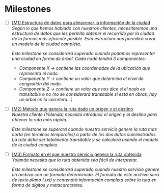 
# Milestones  
- [ ] [[M1] Estructura de datos para almacenar la información de la ciudad](https://github.com/pedromarting3/OnTime/milestone/1)  
    _Según lo que hemos hablado con nuestros clientes, necesitaremos una estructura de datos que les permita obtener el recorrido por la ciudad de la formas más eficiente posible. Esta estructura nos permitirá crear un modelo de la ciudad completa._

    _Este milestone se considerará superado cuando podamos representar una ciudad en forma de árbol. Cada nodo tendrá 3 componentes:_
    
    - _Componente X -> contiene las coordenadas de la ubicación que representa el nodo._  
    - _Componente Y -> contiene un valor que determina el nivel de congestión del nodo._  
    - _Componente Z -> contiene un valor que nos dice si el nodo es transitable o no (no se considerará transitable si está en obras, hay un árbol en la carretera...)_  

- [ ] [[M2] Método que genera la ruta dado un origen y el destino](https://github.com/pedromarting3/OnTime/milestone/2)  
    _Nuestra cliente (Yolanda) necesita introducir el origen y el destino para obtener la ruta más rápida._

    _Este milestone se superará cuando nuestro servicio genere la ruta mas corta (en términos temporales) a partir de los dos datos suministrados. La ruta debe ser totalmente transitable y se calculará usando el modelo de la ciudad completo._

- [ ] [[M3] Formato en el que nuestro servicio genera la ruta obtenida](https://github.com/pedromarting3/OnTime/milestone/3)  
    _Yolanda necesita que la ruta obtenida sea fácil de interpretar._
    
    _Este milestone se considerará superado cuando nuestro servicio genere un archivo con un formato determinado. El formato de este archivo será de texto plano (.txt) y contendrá información completa sobre la ruta en forma de dígitos y metacaracteres._
